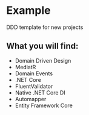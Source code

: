 
# Example
DDD template for new projects

## What you will find:

- Domain Driven Design
- MediatR
- Domain Events
- .NET Core
- FluentValidator 
- Native .NET Core DI
- Automapper
- Entity Framework Core
